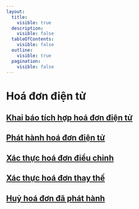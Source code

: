 ```yaml
---
layout:
  title:
    visible: true
  description:
    visible: false
  tableOfContents:
    visible: false
  outline:
    visible: true
  pagination:
    visible: false
---
```


# Hoá đơn điện tử

## [Khai báo tích hợp hoá đơn điện tử](../)

## [Phát hành hoá đơn điện tử](huong-dan-phat-hanh-moi-dieu-chinh-hoa-don-ban-hang-thay-the-huy-hoa-don.md)

## [Xác thực hoá đơn điều chỉnh](xac-thuc-hoa-don-dieu-chinh.md)

## [Xác thực hoá đơn thay thế](xac-thuc-hoa-don-thay-the.md)

## [Huỷ hoá đơn đã phát hành](huy-hoa-don-da-phat-hanh.md)

